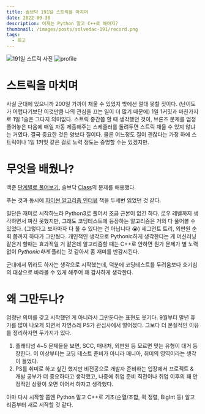 ```yaml
---
title: 솔브닥 191일 스트릭을 마치며
date: 2022-09-30
description: 이제는 Python 말고 C++로 해야지?
thumbnail: /images/posts/solvedac-191/record.png
tags:
  - 회고
---
```


![191일 스트릭 사진](/images/posts/solvedac-191/record.png)
![profile](/images/posts/solvedac-191/profile.png)

# 스트릭을 마치며

사실 군대에 있으니까 200일 가까이 채울 수 있었지 밖에선 절대 못할 짓이다. (난이도가 어렵다기보단 이것만큼 나의 관심을 끄는 일이 더 많기 때문에) 1일 1커밋과 마찬가지로 1일 1솔은 그다지 의미없다. 스트릭 중간쯤 할 때 생각했던 것이, 브론즈 문제를 엄청 풀어놓은 다음에 매일 자동 제출해주는 스케줄러를 돌려두면 스트릭 채울 수 있지 않냐는 거였다. 결국 중요한 것은 양보다 질이다. 물론 어느정도 질이 괜찮다는 가정 하에 스트릭이나 1일 1커밋 같은 걸로 노력 정도는 증명할 수는 있겠지만.

# 무엇을 배웠나?

백준 [단계별로 풀어보기](https://www.acmicpc.net/step), 솔브닥 [Class](https://solved.ac/class)의 문제를 애용했다.

푸는 것과 동시에 [파이썬 알고리즘 인터뷰](https://product.kyobobook.co.kr/detail/S000001932748) 책을 두세번 읽었던 것 같다.

일단은 재미로 시작하느라 Python3로 풀어서 조금 근본이 없긴 하다. 로우 레벨까지 생각하면서 짜진 못했지만, 그래도 코딩테스트에 등장하는 알고리즘은 거의 다 풀어볼 수 있었다. (그렇다고 보자마자 다 풀 수 있다는 건 아닙니다 😭) 세그먼트 트리, 외판원 순회 쯤까지 하다가 그만뒀다. 개인적인 생각으로 Pythonic하게 생각한다는 게 머신러닝 같은거 할때는 효과적일 거 같은데 알고리즘할 때는 C++로 안하면 뭔가 문제가 별 노력 없이 _Pythonic하게_ 풀리는 것 같아서 좀 재미를 반감시킨다.

군대에서 뭐라도 하자는 생각으로 시작했는데, 덕분에 코딩테스트를 두려움보다 호기심의 대상으로 바라볼 수 있게 해주어 꽤 감사하게 생각한다.

# 왜 그만두나?

엄청난 의미를 갖고 시작했던 게 아니라서 그만둔다는 표현도 웃기다. 9월부터 말년 휴가를 많이 나오게 되면서 자연스레 PS가 관심사에서 멀어졌다. 그보다 더 본질적인 이유를 정리하자면 두가지가 있다.

1. 플래티넘 4~5 문제들을 보면, SCC, 매내처, 외판원 등 모르면 맞는 유형이 대거 등장한다. 이 이상부터는 코딩 테스트 준비가 아니라 매니아, 취미의 영역이라는 생각이 들었다.
2. PS를 취미로 하고 싶긴 했지만 비전공으로 개발자 준비하는 입장에서 프로젝트 & 개발 공부가 더 중요하다고 생각했고, 나중에 취업 준비 직전이나 취업 이후의 꽤 안정적인 상황이 오면 이어서 하자고 생각했다.

아마 다시 시작할 쯤엔 Python 말고 C++로 기초(순열/조합, 퀵 정렬, BigInt 등) 알고리즘부터 새로 시작할 것 같다.
